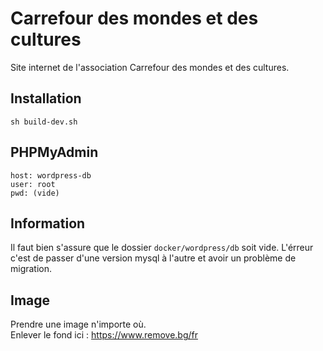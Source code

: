 # Carrefour des mondes et des cultures

Site internet de l'association Carrefour des mondes et des cultures.

## Installation

    sh build-dev.sh

## PHPMyAdmin

    host: wordpress-db
    user: root
    pwd: (vide)

## Information

Il faut bien s'assure que le dossier `docker/wordpress/db` soit vide. L'érreur c'est de passer d'une version mysql à l'autre et avoir un problème de migration.

## Image
Prendre une image n'importe où. <br>
Enlever le fond ici : https://www.remove.bg/fr
